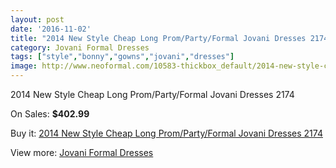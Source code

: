 ```yaml
---
layout: post
date: '2016-11-02'
title: "2014 New Style Cheap Long Prom/Party/Formal Jovani Dresses 2174"
category: Jovani Formal Dresses
tags: ["style","bonny","gowns","jovani","dresses"]
image: http://www.neoformal.com/10583-thickbox_default/2014-new-style-cheap-long-prom-party-formal-jovani-dresses-2174.jpg
---
```

2014 New Style Cheap Long Prom/Party/Formal Jovani Dresses 2174

On Sales: **$402.99**
<a href="https://www.neoformal.com/en/jovani-formal-dresses-2014/3705-2014-new-style-cheap-long-prom-party-formal-jovani-dresses-2174.html"><amp-img layout="responsive" width="600" height="600" src="//www.neoformal.com/10583-thickbox_default/2014-new-style-cheap-long-prom-party-formal-jovani-dresses-2174.jpg" alt="2014 New Style Cheap Long Prom/Party/Formal Jovani Dresses 2174 0" /></a>
<a href="https://www.neoformal.com/en/jovani-formal-dresses-2014/3705-2014-new-style-cheap-long-prom-party-formal-jovani-dresses-2174.html"><amp-img layout="responsive" width="600" height="600" src="//www.neoformal.com/10584-thickbox_default/2014-new-style-cheap-long-prom-party-formal-jovani-dresses-2174.jpg" alt="2014 New Style Cheap Long Prom/Party/Formal Jovani Dresses 2174 1" /></a>

Buy it: [2014 New Style Cheap Long Prom/Party/Formal Jovani Dresses 2174](https://www.neoformal.com/en/jovani-formal-dresses-2014/3705-2014-new-style-cheap-long-prom-party-formal-jovani-dresses-2174.html "2014 New Style Cheap Long Prom/Party/Formal Jovani Dresses 2174")

View more: [Jovani Formal Dresses](https://www.neoformal.com/en/49-jovani-formal-dresses-2014 "Jovani Formal Dresses")